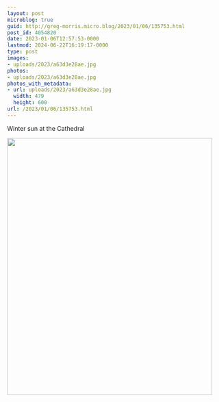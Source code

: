 ```yaml
---
layout: post
microblog: true
guid: http://greg-morris.micro.blog/2023/01/06/135753.html
post_id: 4054820
date: 2023-01-06T12:57:53-0000
lastmod: 2024-06-22T16:19:17-0000
type: post
images:
- uploads/2023/a63d3e28ae.jpg
photos:
- uploads/2023/a63d3e28ae.jpg
photos_with_metadata:
- url: uploads/2023/a63d3e28ae.jpg
  width: 479
  height: 600
url: /2023/01/06/135753.html
---
```

Winter sun at the Cathedral

<img src="uploads/2023/a63d3e28ae.jpg" width="479" height="600" alt="">

